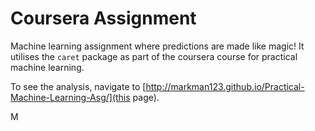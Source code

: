 # Coursera Assignment

Machine learning assignment where predictions are made like magic! It utilises the `caret` package as part of the coursera course for practical machine learning.

To see the analysis, navigate to [http://markman123.github.io/Practical-Machine-Learning-Asg/](this page).

M
